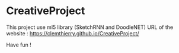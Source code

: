 # CreativeProject

This project use ml5 library (SketchRNN and DoodleNET)
URL of the website : https://clemthierry.github.io/CreativeProject/

Have fun !

